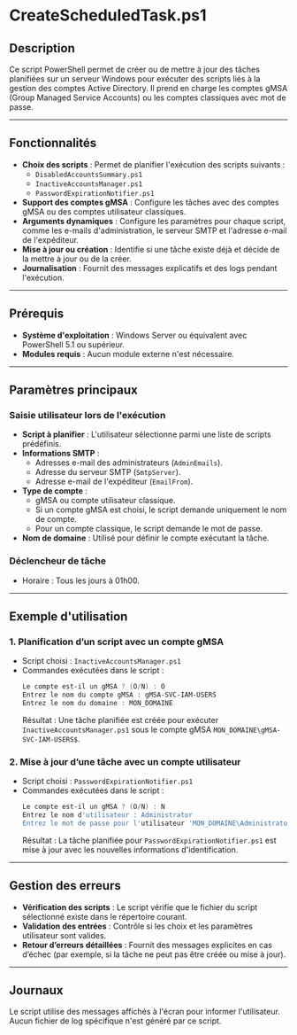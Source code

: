 # CreateScheduledTask.ps1

## Description
Ce script PowerShell permet de créer ou de mettre à jour des tâches planifiées sur un serveur Windows pour exécuter des scripts liés à la gestion des comptes Active Directory. Il prend en charge les comptes gMSA (Group Managed Service Accounts) ou les comptes classiques avec mot de passe.

---

## Fonctionnalités
- **Choix des scripts** : Permet de planifier l'exécution des scripts suivants :
  - `DisabledAccountsSummary.ps1`
  - `InactiveAccountsManager.ps1`
  - `PasswordExpirationNotifier.ps1`
- **Support des comptes gMSA** : Configure les tâches avec des comptes gMSA ou des comptes utilisateur classiques.
- **Arguments dynamiques** : Configure les paramètres pour chaque script, comme les e-mails d'administration, le serveur SMTP et l'adresse e-mail de l'expéditeur.
- **Mise à jour ou création** : Identifie si une tâche existe déjà et décide de la mettre à jour ou de la créer.
- **Journalisation** : Fournit des messages explicatifs et des logs pendant l'exécution.

---

## Prérequis
- **Système d'exploitation** : Windows Server ou équivalent avec PowerShell 5.1 ou supérieur.
- **Modules requis** : Aucun module externe n'est nécessaire.

---

## Paramètres principaux

### Saisie utilisateur lors de l'exécution
- **Script à planifier** : L'utilisateur sélectionne parmi une liste de scripts prédéfinis.
- **Informations SMTP** :
  - Adresses e-mail des administrateurs (`AdminEmails`).
  - Adresse du serveur SMTP (`SmtpServer`).
  - Adresse e-mail de l'expéditeur (`EmailFrom`).
- **Type de compte** :
  - gMSA ou compte utilisateur classique.
  - Si un compte gMSA est choisi, le script demande uniquement le nom de compte.
  - Pour un compte classique, le script demande le mot de passe.
- **Nom de domaine** : Utilisé pour définir le compte exécutant la tâche.

### Déclencheur de tâche
- Horaire : Tous les jours à 01h00.

---

## Exemple d'utilisation

### 1. Planification d’un script avec un compte gMSA
- Script choisi : `InactiveAccountsManager.ps1`
- Commandes exécutées dans le script :
  ```powershell
  Le compte est-il un gMSA ? (O/N) : O
  Entrez le nom du compte gMSA : gMSA-SVC-IAM-USERS
  Entrez le nom du domaine : MON_DOMAINE
  ```
  Résultat : Une tâche planifiée est créée pour exécuter `InactiveAccountsManager.ps1` sous le compte gMSA `MON_DOMAINE\gMSA-SVC-IAM-USERS$`.

### 2. Mise à jour d’une tâche avec un compte utilisateur
- Script choisi : `PasswordExpirationNotifier.ps1`
- Commandes exécutées dans le script :
  ```powershell
  Le compte est-il un gMSA ? (O/N) : N
  Entrez le nom d'utilisateur : Administrator
  Entrez le mot de passe pour l'utilisateur 'MON_DOMAINE\Administrator' :
  ```
  Résultat : La tâche planifiée pour `PasswordExpirationNotifier.ps1` est mise à jour avec les nouvelles informations d'identification.

---

## Gestion des erreurs
- **Vérification des scripts** : Le script vérifie que le fichier du script sélectionné existe dans le répertoire courant.
- **Validation des entrées** : Contrôle si les choix et les paramètres utilisateur sont valides.
- **Retour d’erreurs détaillées** : Fournit des messages explicites en cas d’échec (par exemple, si la tâche ne peut pas être créée ou mise à jour).

---

## Journaux
Le script utilise des messages affichés à l'écran pour informer l'utilisateur. Aucun fichier de log spécifique n'est généré par ce script.